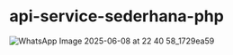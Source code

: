 # api-service-sederhana-php



![WhatsApp Image 2025-06-08 at 22 40 58_1729ea59](https://github.com/user-attachments/assets/bb0ae03b-3c32-42ab-ab55-9a3841839b29)
